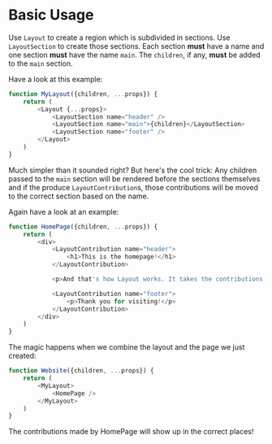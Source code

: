 # Basic Usage

Use `Layout` to create a region which is subdivided in sections. Use `LayoutSection` to create those sections. Each section **must** have a name and one section **must** have the name `main`. The `children`, if any, **must** be added to the `main` section.

Have a look at this example:

```js
function MyLayout({children, ...props}) {
	return (
		<Layout {...props}>
			<LayoutSection name="header" />
			<LayoutSection name="main">{children}</LayoutSection>
			<LayoutSection name="footer" />
		</Layout>
	)
}
```

Much simpler than it sounded right? But here's the cool trick: Any children passed to the `main` section will be rendered before the sections themselves and if the produce `LayoutContribution`s, those contributions will be moved to the correct section based on the name. 

Again have a look at an example:

```js
function HomePage({children, ...props}) {
	return (
		<div>
			<LayoutContribution name="header">
				<h1>This is the homepage!</h1>
			</LayoutContribution>

			<p>And that's how Layout works. It takes the contributions made by the children and shows them in the correct region of the page.</p>

			<LayoutContribution name="footer">
				<p>Thank you for visiting!</p>
			</LayoutContribution>
		</div>
	)
}
```

The magic happens when we combine the layout and the page we just created:

```js
function Website({children, ...props}) {
	return (
		<MyLayout>
			<HomePage />
		</MyLayout>
	)
}

```

The contributions made by HomePage will show up in the correct places!
